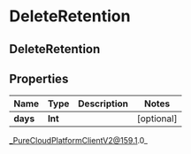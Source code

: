 # DeleteRetention

## DeleteRetention

## Properties

|Name | Type | Description | Notes|
|------------ | ------------- | ------------- | -------------|
| **days** | **Int** |  | [optional] |



_PureCloudPlatformClientV2@159.1.0_
